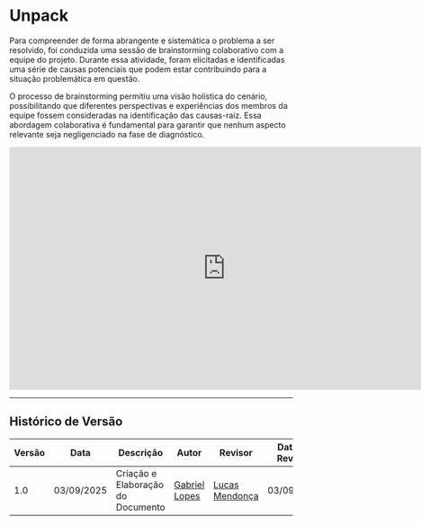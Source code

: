 # Unpack

Para compreender de forma abrangente e sistemática o problema a ser resolvido, foi conduzida uma sessão de brainstorming colaborativo com a equipe do projeto. Durante essa atividade, foram elicitadas e identificadas uma série de causas potenciais que podem estar contribuindo para a situação problemática em questão.

O processo de brainstorming permitiu uma visão holística do cenário, possibilitando que diferentes perspectivas e experiências dos membros da equipe fossem consideradas na identificação das causas-raiz. Essa abordagem colaborativa é fundamental para garantir que nenhum aspecto relevante seja negligenciado na fase de diagnóstico.

<iframe width="768" height="432" src="https://miro.com/app/board/uXjVJM7mH34=/?share_link_id=766348904323" frameborder="0" scrolling="no" allow="fullscreen; clipboard-read; clipboard-write" allowfullscreen></iframe>


---

## **Histórico de Versão**

| Versão | Data       | Descrição | Autor | Revisor | Data da Revisão |
|--------|------------|-----------|--------|---------|-----------------|
| 1.0    | 03/09/2025| Criação e Elaboração do Documento | [Gabriel Lopes](https://github.com/BrzGab) | [Lucas Mendonça](https://github.com/lucasarruda9) | 03/09/2025 |
